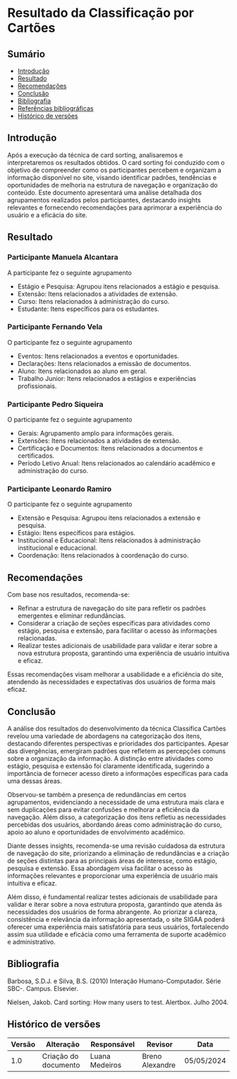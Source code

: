 # Resultado da Classificação por Cartões

## Sumário 
* [Introdução](#Introdução)
* [Resultado](#Resultado)
* [Recomendações](#Recomendações)
* [Conclusão](#Conclusão)
* [Bibliografia](#Bibliografia)
* [Referências bibliográficas](#Referências)
* [Histórico de versões](#Histórico-de-versões)

## Introdução
Após a execução da técnica de card sorting, analisaremos e interpretaremos os resultados obtidos. O card sorting foi conduzido com o objetivo de compreender como os participantes percebem e organizam a informação disponível no site, visando identificar padrões, tendências e oportunidades de melhoria na estrutura de navegação e organização do conteúdo. Este documento apresentará uma análise detalhada dos agrupamentos realizados pelos participantes, destacando insights relevantes e fornecendo recomendações para aprimorar a experiência do usuário e a eficácia do site. 

## Resultado

### Participante Manuela Alcantara
A participante fez o seguinte agrupamento
- Estágio e Pesquisa: Agrupou itens relacionados a estágio e pesquisa.
- Extensão: Itens relacionados a atividades de extensão.
- Curso: Itens relacionados à administração do curso.
- Estudante: Itens específicos para os estudantes.

### Participante Fernando Vela
O participante fez o seguinte agrupamento
- Eventos: Itens relacionados a eventos e oportunidades.
- Declarações: Itens relacionados a emissão de documentos.
- Aluno: Itens relacionados ao aluno em geral.
- Trabalho Junior: Itens relacionados a estágios e experiências profissionais.

### Participante Pedro Siqueira
O participante fez o seguinte agrupamento
- Gerais: Agrupamento amplo para informações gerais.
- Extensões: Itens relacionados a atividades de extensão.
- Certificação e Documentos: Itens relacionados a documentos e certificados.
- Período Letivo Anual: Itens relacionados ao calendário acadêmico e administração do curso.

### Participante Leonardo Ramiro
O participante fez o seguinte agrupamento
- Extensão e Pesquisa: Agrupou itens relacionados a extensão e pesquisa.
- Estágio: Itens específicos para estágios.
- Institucional e Educacional: Itens relacionados à administração institucional e educacional.
- Coordenação: Itens relacionados à coordenação do curso.


## Recomendações
Com base nos resultados, recomenda-se:
- Refinar a estrutura de navegação do site para refletir os padrões emergentes e eliminar redundâncias.
- Considerar a criação de seções específicas para atividades como estágio, pesquisa e extensão, para facilitar o acesso às informações relacionadas.
- Realizar testes adicionais de usabilidade para validar e iterar sobre a nova estrutura proposta, garantindo uma experiência de usuário intuitiva e eficaz.

Essas recomendações visam melhorar a usabilidade e a eficiência do site, atendendo às necessidades e expectativas dos usuários de forma mais eficaz.


## Conclusão
A análise dos resultados do desenvolvimento da técnica Classifica Cartões revelou uma variedade de abordagens na categorização dos itens, destacando diferentes perspectivas e prioridades dos participantes. Apesar das divergências, emergiram padrões que refletem as percepções comuns sobre a organização da informação. A distinção entre atividades como estágio, pesquisa e extensão foi claramente identificada, sugerindo a importância de fornecer acesso direto a informações específicas para cada uma dessas áreas.

Observou-se também a presença de redundâncias em certos agrupamentos, evidenciando a necessidade de uma estrutura mais clara e sem duplicações para evitar confusões e melhorar a eficiência da navegação. Além disso, a categorização dos itens refletiu as necessidades percebidas dos usuários, abordando áreas como administração do curso, apoio ao aluno e oportunidades de envolvimento acadêmico.

Diante desses insights, recomenda-se uma revisão cuidadosa da estrutura de navegação do site, priorizando a eliminação de redundâncias e a criação de seções distintas para as principais áreas de interesse, como estágio, pesquisa e extensão. Essa abordagem visa facilitar o acesso às informações relevantes e proporcionar uma experiência de usuário mais intuitiva e eficaz.

Além disso, é fundamental realizar testes adicionais de usabilidade para validar e iterar sobre a nova estrutura proposta, garantindo que atenda às necessidades dos usuários de forma abrangente. Ao priorizar a clareza, consistência e relevância da informação apresentada, o site SIGAA poderá oferecer uma experiência mais satisfatória para seus usuários, fortalecendo assim sua utilidade e eficácia como uma ferramenta de suporte acadêmico e administrativo.

## Bibliografia

Barbosa, S.D.J. e Silva, B.S. (2010) Interação Humano-Computador. Série SBC-. Campus. Elsevier.

Nielsen, Jakob. Card sorting: How many users to test. Alertbox. Julho 2004.

## Histórico de versões

| Versão | Alteração                     | Responsável    | Revisor         | Data       |
| ------ | ----------------------------- | -------------- | --------------- | ---------- |
| 1.0    | Criação do documento          | Luana Medeiros | Breno Alexandre | 05/05/2024 |


